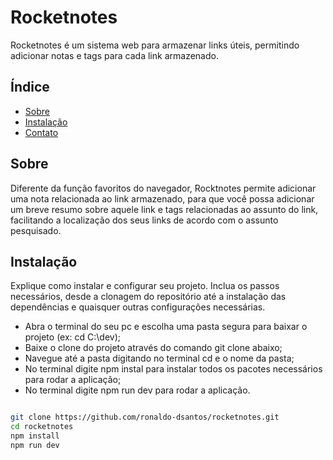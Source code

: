 # Rocketnotes

Rocketnotes é um sistema web para armazenar links úteis, permitindo adicionar notas e tags para cada link armazenado. 

## Índice

- [Sobre](#sobre)
- [Instalação](#instalação)
- [Contato](#contato)

## Sobre

Diferente da função favoritos do navegador, Rocktnotes permite adicionar uma nota relacionada ao link armazenado, para que você possa adicionar um breve resumo sobre aquele link e tags relacionadas ao assunto do link, facilitando a localização dos seus links de acordo com o assunto pesquisado.

## Instalação

Explique como instalar e configurar seu projeto. Inclua os passos necessários, desde a clonagem do repositório até a instalação das dependências e quaisquer outras configurações necessárias.

- Abra o terminal do seu pc e escolha uma pasta segura para baixar o projeto (ex: cd C:\dev);
- Baixe o clone do projeto através do comando git clone abaixo;
- Navegue até a pasta digitando no terminal cd e o nome da pasta;
- No terminal digite npm instal para instalar todos os pacotes necessários para rodar a aplicação;
- No terminal digite npm run dev para rodar a aplicação.


```bash

git clone https://github.com/ronaldo-dsantos/rocketnotes.git
cd rocketnotes
npm install
npm run dev
